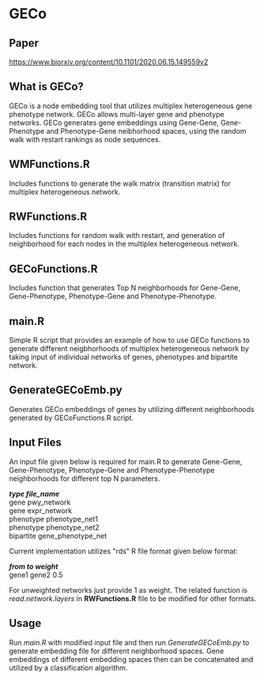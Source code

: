 # GECo
## Paper
https://www.biorxiv.org/content/10.1101/2020.06.15.149559v2
## What is GECo?
GECo is a node embedding tool that utilizes multiplex heterogeneous gene phenotype network. GECo allows multi-layer gene and phenotype networks. GECo generates gene embeddings using Gene-Gene, Gene-Phenotype and Phenotype-Gene neibhorhood spaces, using the random walk with restart rankings as node sequences.

## WMFunctions.R
Includes functions to generate the walk matrix (transition matrix) for multiplex heterogeneous network.

## RWFunctions.R
Includes functions for random walk with restart, and generation of neighborhood for each nodes in the multiplex heterogeneous network. 

## GECoFunctions.R
Includes function that generates Top N neighborhoods for Gene-Gene, Gene-Phenotype, Phenotype-Gene and Phenotype-Phenotype.

## main.R
Simple R script that provides an example of how to use GECo functions to generate different neigbhorhoods of multiplex heterogeneous network by taking input of individual networks of genes, phenotypes and bipartite network.

## GenerateGECoEmb.py
Generates GECo embeddings of genes by utilizing different neighborhoods generated by GECoFunctions.R script.

## Input Files
An input file given below is required for main.R to generate Gene-Gene, Gene-Phenotype, Phenotype-Gene and Phenotype-Phenotype neighborhoods for different top N parameters. <br>

_**type	file_name**_<br>
gene	pwy_network<br>
gene	expr_network<br>
phenotype	phenotype_net1<br>
phenotype	phenotype_net2<br>
bipartite	gene_phenotype_net<br>

Current implementation utilizes "rds" R file format given below format:<br>

_**from to weight**_<br>
gene1 gene2 0.5<br>

For unweighted networks just provide 1 as weight. The related function is _read.network.layers_ in **RWFunctions.R** file to be modified for other formats.

## Usage

Run _main.R_ with modified input file and then run  _GenerateGECoEmb.py_ to generate embedding file for different neighborhood spaces. Gene embeddings of different embedding spaces then can be concatenated and utilized by a classification algorithm.
